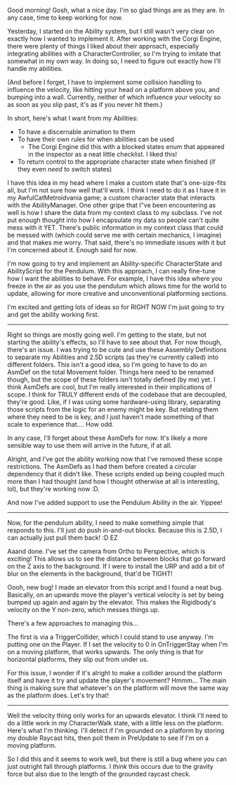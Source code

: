 Good morning! Gosh, what a nice day. I'm so glad things are as they are. In any case, time to keep working for now.

Yesterday, I started on the Ability system, but I still wasn't very clear on exactly how I wanted to implement it. After working with the Corgi Engine, there were plenty of things I liked about their approach, especially integrating abilities with a CharacterController, so I'm trying to imitate that somewhat in my own way. In doing so, I need to figure out exactly how I'll handle my abilities.

(And before I forget, I have to implement some collision handling to influence the velocity, like hitting your head on a platform above you, and bumping into a wall. Currently, neither of which influence your velocity so as soon as you slip past, it's as if you never hit them.)

In short, here's what I want from my Abilities:
- To have a discernable animation to them
- To have their own rules for when abilities can be used
	- The Corgi Engine did this with a blocked states enum that appeared in the inspector as a neat little checklist. I liked this!
- To return control to the appropriate character state when finished (if they even *need* to switch states)

I have this idea in my head where I make a custom state that's one-size-fits all, but I'm not sure how well that'll work. I think I need to do it as I have it in my AwfulCatMetroidvania game; a custom character state that interacts with the AbilityManager.
	One other gripe that I"ve been encountering as well is how I share the data from my context class to my subclass. I've not put enough thought into how I encapsulate my data so people can't quite mess with it YET. There's public information in my context class that could be messed with (which could serve me with certain mechanics, I imagine) and that makes me worry. That said, there's no immediate issues with it but I'm concerned about it. Enough said for now.

I'm now going to try and implement an Ability-specific CharacterState and AbilityScript for the Pendulum. With this approach, I can really fine-tune how I want the abilities to behave. For example, I have this idea where you freeze in the air as you use the pendulum which allows time for the world to update, allowing for more creative and unconventional platforming sections.

I'm excited and getting lots of ideas so for RIGHT NOW I'm just going to try and get the ability working first.

---

Right so things are mostly going well. I'm getting to the state, but not starting the ability's effects, so I'll have to see about that. For now though, there's an issue. I was trying to be cute and use these Assembly Definitions to separate my Abilities and 2.5D scripts (as they're currently called) into different folders. This isn't a good idea, so I'm going to have to do an AsmDef on the total Movement folder. Things here need to be renamed though, but the scope of these folders isn't totally defined (by me) yet. I think AsmDefs are cool, but I'm really interested in their implications of scope. I think for TRULY different ends of the codebase that are decoupled, they're good. Like, if I was using some hardware-using library, separating those scripts from the logic for an enemy might be key. But relating them where they need to be is key, and I just haven't made something of that scale to experience that.... How odd.

In any case, I'll forget about these AsmDefs for now. It's likely a more sensible way to use them will arrive in the future, if at all.

Alright, and I've got the ability working now that I've removed these scope restrictions. The AsmDefs as I had them before created a circular dependency that it didn't like. These scripts ended up being coupled much more than I had thought (and how I thought otherwise at all is interesting, lol), but they're working now :D.

And now I've added support to use the Pendulum Ability in the air. Yippee!

---

Now, for the pendulum ability, I need to make something simple that responds to this. I'll just do push in-and-out blocks. Because this is 2.5D, I can actually just pull them back! :D
EZ

Aaand done. I've set the camera from Ortho to Perspective, which is exciting! This allows us to see the distance between blocks that go forward on the Z axis to the background. If I were to install the URP and add a bit of blur on the elements in the background, that'd be TIGHT!

Oooh, new bug! I made an elevator from this script and I found a neat bug. Basically, on an upwards move the player's vertical velocity is set by being bumped up again and again by the elevator. This makes the Rigidbody's velocity on the Y non-zero, which messes things up.

There's a few approaches to managing this...

The first is via a TriggerCollider, which I could stand to use anyway. I'm putting one on the Player. If I set the velocity to 0 in OnTriggerStay when I'm on a moving platform, that works upwards.
The only thing is that for horizontal platforms, they slip out from under us.

For this issue, I wonder if it's alright to make a collider around the platform itself and have it try and update the player's movement? Hmmm... The main thing is making sure that whatever's on the platform will move the same way as the platform does. Let's try that!

---

Well the velocity thing only works for an upwards elevator. I think I'll need to do a little work in my CharacterWalk state, with a little less on the platform. Here's what I'm thinking. I'll detect if I'm grounded on a platform by storing my double Raycast hits, then poll them in PreUpdate to see if I'm on a moving platform.

So I did this and it seems to work well, but there is still a bug where you can just outright fall through platforms. I *think* this occurs due to the gravity force but also due to the length of the grounded raycast check.